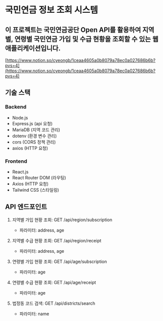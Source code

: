 # 국민연금 정보 조회 시스템

이 프로젝트는 국민연금공단 Open API를 활용하여 지역별, 연령별 국민연금 가입 및 수급 현황을 조회할 수 있는 웹 애플리케이션입니다.
---
[https://www.notion.so/cyeongb/1ceaa4605a0b8079a78ec0a027686b6b?pvs=4](https://www.notion.so/cyeongb/1ceaa4605a0b8079a78ec0a027686b6b?pvs=4)

## 기술 스택

### Backend
- Node.js
- Express.js (api 요청)
- MariaDB (지역 코드 관리)
- dotenv (환경 변수 관리)
- cors (CORS 정책 관리)
- axios (HTTP 요청)

### Frontend
- React.js
- React Router DOM (라우팅)
- Axios (HTTP 요청)
- Tailwind CSS (스타일링)


## API 엔드포인트
1. 지역별 가입 현황 조회: GET /api/region/subscription
   - 파라미터: address, age

2. 지역별 수급 현황 조회: GET /api/region/receipt
   - 파라미터: address, age

3. 연령별 가입 현황 조회: GET /api/age/subscription
   - 파라미터: age

4. 연령별 수급 현황 조회: GET /api/age/receipt
   - 파라미터: age

5. 법정동 코드 검색: GET /api/districts/search
   - 파라미터: name
